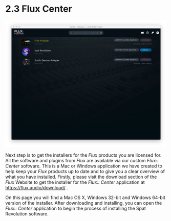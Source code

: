 # 2.3 Flux Center

![](../include/SpatRevolution_UserGuide_-017.jpg)

Next step is to get the installers for the _Flux_ products you are licensed for. All the
software and plugins from _Flux_ are available via our custom _Flux:: Center_ software.
This is a Mac or Windows application we have created to help keep your _Flux_
products up to date and to give you a clear overview of what you have installed.
Firstly, please visit the download section of the _Flux_ Website to get the installer for
the _Flux:: Center_ application at https://flux.audio/download/ .

On this page you will find a Mac OS X, Windows 32-bit and Windows 64-bit version
of the installer. After downloading and installing, you can open the _Flux:: Center_
application to begin the process of installing the Spat Revolution software.


